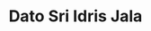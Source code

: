 ---
title: Dato Sri Idris Jala
profile_pic: https://pbs.twimg.com/profile_images/605316958309908480/MN_-JqR__400x400.jpg
gender: Male
year_of_birth: 1959
nationality: Malaysian
country_of_residence: Malaysia
ethnicity: Malay
description: Bachelor’s Degree in Development Studies and Management (University Sains Malaysia), Master’s Degree in Industrial Relations (University of Warwick) Restructuring, Strategy
education: Bachelor’s Degree in Development Studies and Management (University Sains Malaysia), Master’s Degree in Industrial Relations (University of Warwick)
skillset1: restructuring
skillset2: strategy
skillset3: 
skillset4:
comment: No direct relationship with T&M Team, relationship via TAZ/MD. Potential capacity (3 board memberships, of which 2 are PLCs).
slug: https://pemandu.org/leadership/dato-sri-idris-jala/
---